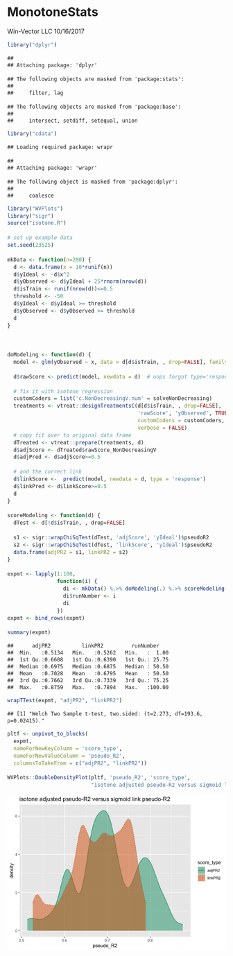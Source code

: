 MonotoneStats
================
Win-Vector LLC
10/16/2017

``` r
library("dplyr")
```

    ## 
    ## Attaching package: 'dplyr'

    ## The following objects are masked from 'package:stats':
    ## 
    ##     filter, lag

    ## The following objects are masked from 'package:base':
    ## 
    ##     intersect, setdiff, setequal, union

``` r
library("cdata")
```

    ## Loading required package: wrapr

    ## 
    ## Attaching package: 'wrapr'

    ## The following object is masked from 'package:dplyr':
    ## 
    ##     coalesce

``` r
library("WVPlots")
library("sigr")
source("isotone.R")

# set up example data
set.seed(23525)

mkData <- function(n=200) {
  d <- data.frame(x = 10*runif(n))
  d$yIdeal <- -d$x^2
  d$yObserved <- d$yIdeal + 25*rnorm(nrow(d))
  d$isTrain <- runif(nrow(d))<=0.5
  threshold <- -50
  d$yIdeal <- d$yIdeal >= threshold
  d$yObserved <- d$yObserved >= threshold
  d
}



doModeling <- function(d) {
  model <- glm(yObserved ~ x, data = d[d$isTrain, , drop=FALSE], family = binomial)

  d$rawScore <- predict(model, newdata = d)  # oops forgot type='response'
  
  # fix it with isotone regression
  customCoders = list('c.NonDecreasingV.num' = solveNonDecreasing)
  treatments <- vtreat::designTreatmentsC(d[d$isTrain, , drop=FALSE], 
                                          'rawScore', 'yObserved', TRUE,
                                          customCoders = customCoders,
                                          verbose = FALSE)
  # copy fit over to original data frame
  dTreated <- vtreat::prepare(treatments, d)
  d$adjScore <- dTreated$rawScore_NonDecreasingV
  d$adjPred <- d$adjScore>=0.5
  
  # and the correct link
  d$linkScore <-  predict(model, newdata = d, type = 'response')
  d$linkPred <- d$linkScore>=0.5
  d
}

scoreModeling <- function(d) {
  dTest <- d[!d$isTrain, , drop=FALSE]
  
  s1 <- sigr::wrapChiSqTest(dTest, 'adjScore', 'yIdeal')$pseudoR2
  s2 <- sigr::wrapChiSqTest(dTest, 'linkScore', 'yIdeal')$pseudoR2
  data.frame(adjPR2 = s1, linkPR2 = s2)
}

expmt <- lapply(1:100,
                function(i) {
                  di <- mkData() %.>% doModeling(.) %.>% scoreModeling(.)
                  di$runNumber <- i
                  di
                })
expmt <- bind_rows(expmt)

summary(expmt)
```

    ##      adjPR2          linkPR2         runNumber     
    ##  Min.   :0.5134   Min.   :0.5262   Min.   :  1.00  
    ##  1st Qu.:0.6608   1st Qu.:0.6390   1st Qu.: 25.75  
    ##  Median :0.6975   Median :0.6875   Median : 50.50  
    ##  Mean   :0.7028   Mean   :0.6795   Mean   : 50.50  
    ##  3rd Qu.:0.7662   3rd Qu.:0.7339   3rd Qu.: 75.25  
    ##  Max.   :0.8759   Max.   :0.7894   Max.   :100.00

``` r
wrapTTest(expmt, "adjPR2", "linkPR2")
```

    ## [1] "Welch Two Sample t-test, two.sided: (t=2.273, df=193.6, p=0.02415)."

``` r
pltf <- unpivot_to_blocks(
  expmt, 
  nameForNewKeyColumn = 'score_type', 
  nameForNewValueColumn = 'pseudo_R2', 
  columnsToTakeFrom = c("adjPR2", "linkPR2"))

WVPlots::DoubleDensityPlot(pltf, 'pseudo_R2', 'score_type', 
                           "isotone adjusted pseudo-R2 versus sigmoid link pseudo-R2")
```

![](MonotoneStats_files/figure-gfm/polish-1.png)<!-- -->
